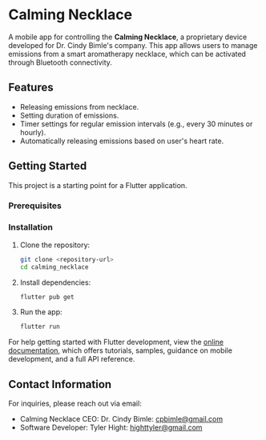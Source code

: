 # Calming Necklace

A mobile app for controlling the **Calming Necklace**, a proprietary device developed for Dr. Cindy Bimle's company. This app allows users to manage emissions from a smart aromatherapy necklace, which can be activated through Bluetooth connectivity.

## Features

  - Releasing emissions from necklace.
  - Setting duration of emissions.
  - Timer settings for regular emission intervals (e.g., every 30 minutes or hourly).
  - Automatically releasing emissions based on user's heart rate.

## Getting Started

This project is a starting point for a Flutter application.

### Prerequisites


### Installation

1. Clone the repository:
   ```bash
   git clone <repository-url>
   cd calming_necklace
   ```

2. Install dependencies:
   ```bash
   flutter pub get
   ```

3. Run the app:
   ```bash
   flutter run
   ```

For help getting started with Flutter development, view the
[online documentation](https://docs.flutter.dev/), which offers tutorials,
samples, guidance on mobile development, and a full API reference.

## Contact Information

For inquiries, please reach out via email:

- Calming Necklace CEO: Dr. Cindy Bimle: [cpbimle@gmail.com](mailto:cpbimle@gmail.com)
- Software Developer: Tyler Hight: [highttyler@gmail.com](mailto:highttyler@gmail.com)

